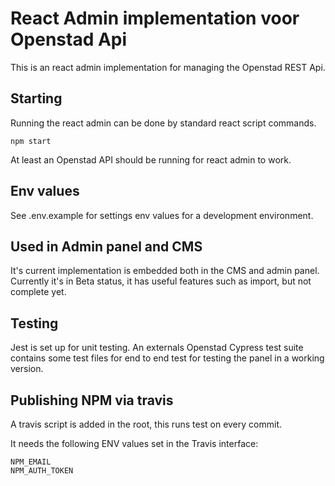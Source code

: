 # React Admin implementation voor Openstad Api

This is an react admin implementation for managing the Openstad REST Api.

## Starting

Running the react admin can be done by standard react script commands.

```
npm start
```

At least an Openstad API should be running for react admin to work. 

## Env values

See .env.example for settings env values for a development environment.

## Used in Admin panel and CMS

It's current implementation is embedded both in the CMS and admin panel.
Currently it's in Beta status, it has useful features such as import, but not complete yet.

## Testing

Jest is set up for unit testing. An externals Openstad Cypress test suite contains some test files for end to end test for testing the panel in a working version.

## Publishing NPM via travis

A travis script is added in the root, this runs test on every commit.

It needs the following ENV values set in the Travis interface:

```
NPM_EMAIL
NPM_AUTH_TOKEN
```
